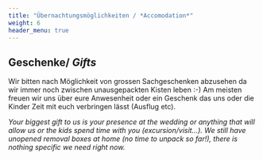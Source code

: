 ```yaml
---
title: "Übernachtungsmöglichkeiten / *Accomodation*"
weight: 6
header_menu: true
---
```


## Geschenke/ *Gifts*

Wir bitten nach Möglichkeit von grossen Sachgeschenken abzusehen da wir immer noch zwischen unausgepackten Kisten leben :-)
Am meisten freuen wir uns über eure Anwesenheit oder ein Geschenk das uns oder die Kinder Zeit mit euch verbringen lässt (Ausflug etc).

*Your biggest gift to us is your presence at the wedding or anything that will allow us or the kids spend time with you (excursion/visit...).*
*We still have unopened removal boxes at home (no time to unpack so far!), there is nothing specific we need right now.*
